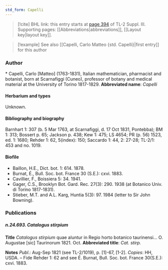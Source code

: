 ```yaml
---
std_form: Capelli
---
```


> [!cite] BHL link: this entry starts at [page 394](https://www.biodiversitylibrary.org/page/33266701) of TL-2 Suppl. III.
> Supporting pages: [[Abbreviations|abbreviations]], [[Layout key|layout key]].

> [!example] See also [[Capelli, Carlo Matteo {std. Capelli}|first entry]] for this author

### Author

\* Capelli, Carlo \[Matteo\] (1763-1831), Italian mathematician, pharmacist and botanist, born at Scarnafiggi (Cuneo), professor of botany and medical material at the University of Torino 1817-1829. 
**Abbreviated name**: *Capelli*

#### Herbarium and types

Unknown.

#### Bibliography and biography

Barnhart 1: 307 (b. 5 Mar 1763, at Scarnafiggi, d. 17 Oct 1831, Pontebba); BM 1: 313; Bossert p. 65; Jackson p. 438; Kew 1: 475; LS 4654; PR (p. 56) 1523, ed. 1: 1680; Rehder 1: 62, 5(index): 150; Saccardo 1: 44, 2: 27-28; TL-2/1: 453 and no. 1019.

#### Biofile

- Baillon, H.E., Dict. bot. 1: 614. 1878.
- Burnat, É., Bull. Soc. bot. France 30 (S.E.): cxvi. 1883.
- Cavillier, F., Boissiera 5: 34. 1941.
- Gager, C.S., Brooklyn Bot. Gard. Rec. 27(3): 290. 1938 (at Botanico Univ. di Torino 1817-1831).
- Stieber, M.T. and A.L. Karg, Huntia 5(3): 97. 1984 (letter to Sir John Bowning).

### Publications

##### n.24.693. Catalogus stirpium

**Title**
*Catalogus stirpium* quae aluntur in Regio horto botanico taurinensi... O. Augustae \[sic\] Taurinorum 1821. Oct.
**Abbreviated title**: *Cat. stirp.*

**Notes**
*Publ*.: Aug-Sep 1821 (see TL-2/1019), p. \[1\]-67, \[1-2\]. *Copies*: HH, USDA. – Fide Rehder 1: 62 and see É. Burnat, Bull. Soc. bot. France 30(S.E.): cxvi. 1883.


